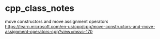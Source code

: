 # cpp_class_notes

move constructors and move assignment operators
https://learn.microsoft.com/en-us/cpp/cpp/move-constructors-and-move-assignment-operators-cpp?view=msvc-170


